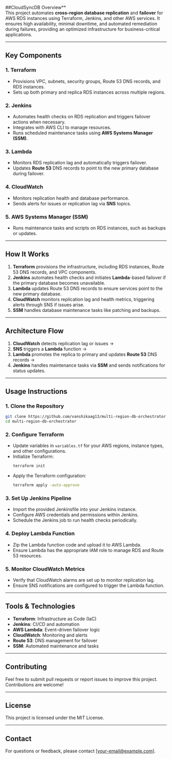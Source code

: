 ##CloudSyncDB Overview**  
This project automates **cross-region database replication** and **failover** for AWS RDS instances using Terraform, Jenkins, and other AWS services. It ensures high availability, minimal downtime, and automated remediation during failures, providing an optimized infrastructure for business-critical applications.

---

## **Key Components**  

### 1. **Terraform**  
- Provisions VPC, subnets, security groups, Route 53 DNS records, and RDS instances.
- Sets up both primary and replica RDS instances across multiple regions.

### 2. **Jenkins**  
- Automates health checks on RDS replication and triggers failover actions when necessary.
- Integrates with AWS CLI to manage resources.
- Runs scheduled maintenance tasks using **AWS Systems Manager (SSM)**.

### 3. **Lambda**  
- Monitors RDS replication lag and automatically triggers failover.
- Updates **Route 53** DNS records to point to the new primary database during failover.

### 4. **CloudWatch**  
- Monitors replication health and database performance.
- Sends alerts for issues or replication lag via **SNS** topics.

### 5. **AWS Systems Manager (SSM)**  
- Runs maintenance tasks and scripts on RDS instances, such as backups or updates.

---

## **How It Works**  

1. **Terraform** provisions the infrastructure, including RDS instances, Route 53 DNS records, and VPC components.  
2. **Jenkins** automates health checks and initiates **Lambda**-based failover if the primary database becomes unavailable.  
3. **Lambda** updates Route 53 DNS records to ensure services point to the new primary database.  
4. **CloudWatch** monitors replication lag and health metrics, triggering alerts through SNS if issues arise.  
5. **SSM** handles database maintenance tasks like patching and backups.

---

## **Architecture Flow**  
1. **CloudWatch** detects replication lag or issues →  
2. **SNS** triggers a **Lambda** function →  
3. **Lambda** promotes the replica to primary and updates **Route 53** DNS records →  
4. **Jenkins** handles maintenance tasks via **SSM** and sends notifications for status updates.

---

## **Usage Instructions**  

### **1. Clone the Repository**
```bash
git clone https://github.com/vanshikaag13/multi-region-db-orchestrator.git
cd multi-region-db-orchestrator
```

### **2. Configure Terraform**
- Update variables in `variables.tf` for your AWS regions, instance types, and other configurations.
- Initialize Terraform:
  ```bash
  terraform init
  ```
- Apply the Terraform configuration:
  ```bash
  terraform apply -auto-approve
  ```

### **3. Set Up Jenkins Pipeline**
- Import the provided Jenkinsfile into your Jenkins instance.
- Configure AWS credentials and permissions within Jenkins.
- Schedule the Jenkins job to run health checks periodically.

### **4. Deploy Lambda Function**
- Zip the Lambda function code and upload it to AWS Lambda.
- Ensure Lambda has the appropriate IAM role to manage RDS and Route 53 resources.

### **5. Monitor CloudWatch Metrics**
- Verify that CloudWatch alarms are set up to monitor replication lag.
- Ensure SNS notifications are configured to trigger the Lambda function.

---

## **Tools & Technologies**  
- **Terraform**: Infrastructure as Code (IaC)  
- **Jenkins**: CI/CD and automation  
- **AWS Lambda**: Event-driven failover logic  
- **CloudWatch**: Monitoring and alerts  
- **Route 53**: DNS management for failover  
- **SSM**: Automated maintenance and tasks  

---

## **Contributing**  
Feel free to submit pull requests or report issues to improve this project. Contributions are welcome!

---

## **License**  
This project is licensed under the MIT License.

---

## **Contact**  
For questions or feedback, please contact [your-email@example.com].
